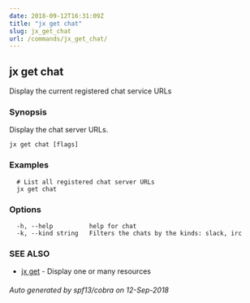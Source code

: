 ```yaml
---
date: 2018-09-12T16:31:09Z
title: "jx get chat"
slug: jx_get_chat
url: /commands/jx_get_chat/
---
```

## jx get chat

Display the current registered chat service URLs

### Synopsis

Display the chat server URLs.

```
jx get chat [flags]
```

### Examples

```
  # List all registered chat server URLs
  jx get chat
```

### Options

```
  -h, --help          help for chat
  -k, --kind string   Filters the chats by the kinds: slack, irc
```

### SEE ALSO

* [jx get](/commands/jx_get/)	 - Display one or many resources

###### Auto generated by spf13/cobra on 12-Sep-2018
